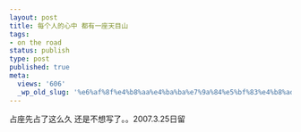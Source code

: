 ```yaml
---
layout: post
title: 每个人的心中 都有一座天目山
tags:
- on the road
status: publish
type: post
published: true
meta:
  views: '606'
  _wp_old_slug: '%e6%af%8f%e4%b8%aa%e4%ba%ba%e7%9a%84%e5%bf%83%e4%b8%ad-%e9%83%bd%e6%9c%89%e4%b8%80%e5%ba%a7%e5%a4%a9%e7%9b%ae%e5%b1%b1'
---
```

占座先占了这么久 还是不想写了。。2007.3.25日留
